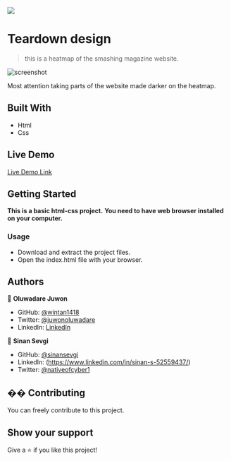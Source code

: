 ![](https://img.shields.io/badge/Microverse-blueviolet)

# Teardown design

> this is a heatmap of the smashing magazine website.

![screenshot](./assets/screenshot(52).png)

Most attention taking parts of the website made darker on the heatmap.

## Built With
- Html
- Css
## Live Demo
[Live Demo Link](https://wintan1418.github.io/teardown-image/)

## Getting Started

**This is a basic html-css project.**
**You need to have web browser installed on your computer.**

### Usage
- Download and extract the project files.
- Open the index.html file with your browser.

## Authors

👤 **Oluwadare Juwon**
 
- GitHub: [@wintan1418](https://github.com/wintan1418)
- Twitter: [@juwonoluwadare](https://twitter.com/oluwadarejuwon)
- LinkedIn: [LinkedIn](https://www.linkedin.com/in/oluwadare-juwon-048a391a8/)

 
👤 **Sinan Sevgi**

- GitHub: [@sinansevgi](https://github.com/sinansevgi)
- LinkedIn: (https://www.linkedin.com/in/sinan-s-52559437/)
- Twitter: [@nativeofcyber1](https://twitter.com/nativeofcyber1)
 
## �� Contributing
You can freely contribute to this project.
## Show your support
Give a ⭐️ if you like this project!

